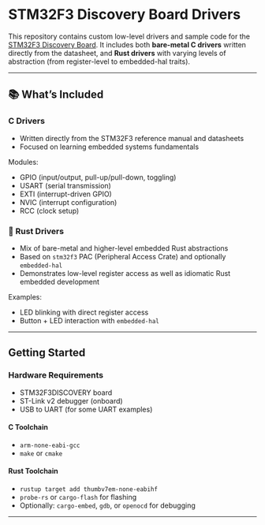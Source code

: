 #  STM32F3 Discovery Board Drivers

This repository contains custom low-level drivers and sample code for the [STM32F3 Discovery Board](https://www.st.com/en/evaluation-tools/stm32f3discovery.html). It includes both **bare-metal C drivers** written directly from the datasheet, and **Rust drivers** with varying levels of abstraction (from register-level to embedded-hal traits).

---

## 📚 What’s Included

### C Drivers
- Written directly from the STM32F3 reference manual and datasheets
- Focused on learning embedded systems fundamentals

Modules:
- GPIO (input/output, pull-up/pull-down, toggling)
- USART (serial transmission)
- EXTI (interrupt-driven GPIO)
- NVIC (interrupt configuration)
- RCC (clock setup)

### 🦀 Rust Drivers
- Mix of bare-metal and higher-level embedded Rust abstractions
- Based on `stm32f3` PAC (Peripheral Access Crate) and optionally `embedded-hal`
- Demonstrates low-level register access as well as idiomatic Rust embedded development

Examples:
- LED blinking with direct register access
- Button + LED interaction with `embedded-hal`

---

##  Getting Started

### Hardware Requirements
- STM32F3DISCOVERY board
- ST-Link v2 debugger (onboard)
- USB to UART (for some UART examples)

#### C Toolchain
- `arm-none-eabi-gcc`
- `make` or `cmake`

#### Rust Toolchain
- `rustup target add thumbv7em-none-eabihf`
- `probe-rs` or `cargo-flash` for flashing
- Optionally: `cargo-embed`, `gdb`, or `openocd` for debugging

---


